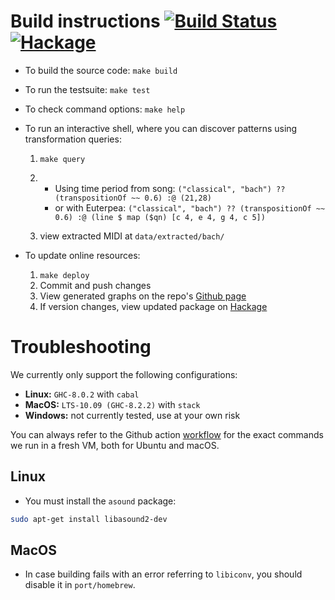 # Build instructions [![Build Status](https://github.com/omelkonian/hs-pattrans/workflows/CI/badge.svg)](https://github.com/omelkonian/hs-pattrans/actions) [![Hackage](https://repology.org/badge/version-for-repo/hackage/haskell:hs-pattrans.svg)](http://hackage.haskell.org/package/hs-pattrans)

- To build the source code: `make build`

- To run the testsuite: `make test`

- To check command options: `make help`

- To run an interactive shell, where you can discover patterns using transformation queries:
  1. `make query`

  2. - Using time period from song: `("classical", "bach") ?? (transpositionOf ~~ 0.6) :@ (21,28)`
     - or with Euterpea: `("classical", "bach") ?? (transpositionOf ~~ 0.6) :@ (line $ map ($qn) [c 4, e 4, g 4, c 5])`

  3. view extracted MIDI at `data/extracted/bach/`

- To update online resources:
  1. `make deploy`
  2. Commit and push changes
  3. View generated graphs on the repo's [Github page](https://omelkonian.github.io/hs-pattrans/)
  4. If version changes, view updated package on [Hackage](http://hackage.haskell.org/package/hs-pattrans)

# Troubleshooting

We currently only support the following configurations:
- **Linux:** `GHC-8.0.2` with `cabal`
- **MacOS:** `LTS-10.09 (GHC-8.2.2)` with `stack`
- **Windows:** not currently tested, use at your own risk

You can always refer to the Github action [workflow](https://github.com/omelkonian/hs-pattrans/blob/master/.github/workflows/ci.yml) for the exact commands we run in a fresh VM, both for Ubuntu and macOS.

## Linux

- You must install the `asound` package:
```bash
sudo apt-get install libasound2-dev
```

## MacOS

- In case building fails with an error referring to `libiconv`, you should disable it in `port/homebrew`.
